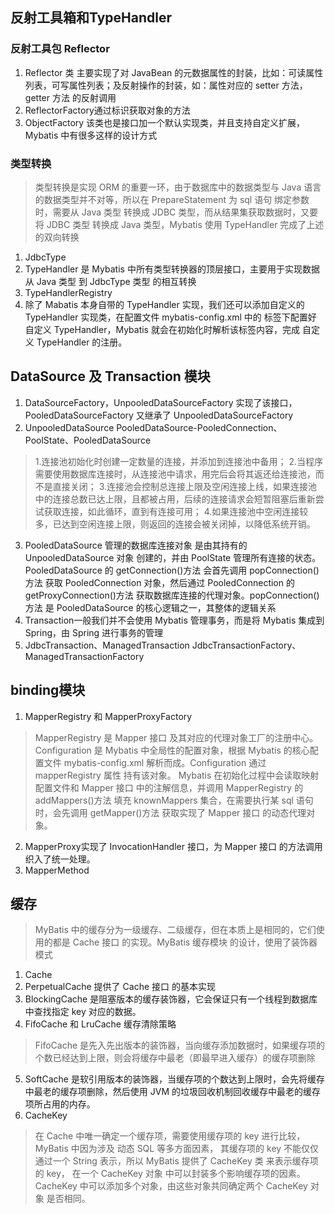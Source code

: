## 反射工具箱和TypeHandler
### 反射工具包 Reflector
1. Reflector 类 主要实现了对 JavaBean 的元数据属性的封装，比如：可读属性列表，可写属性列表；及反射操作的封装，如：属性对应的 setter 方法，getter 方法 的反射调用
2. ReflectorFactory通过标识获取对象的方法
3. ObjectFactory 该类也是接口加一个默认实现类，并且支持自定义扩展，Mybatis 中有很多这样的设计方式
### 类型转换
> 类型转换是实现 ORM 的重要一环，由于数据库中的数据类型与 Java 语言 的数据类型并不对等，所以在 PrepareStatement 为 sql 语句 绑定参数时，需要从 Java 类型 转换成 JDBC 类型，而从结果集获取数据时，又要将 JDBC 类型 转换成 Java 类型，Mybatis 使用 TypeHandler 完成了上述的双向转换
1. JdbcType
2. TypeHandler 是 Mybatis 中所有类型转换器的顶层接口，主要用于实现数据从 Java 类型 到 JdbcType 类型 的相互转换
3. TypeHandlerRegistry 
4. 除了 Mabatis 本身自带的 TypeHandler 实现，我们还可以添加自定义的 TypeHandler 实现类，在配置文件 mybatis-config.xml 中的 <typeHandler> 标签下配置好 自定义 TypeHandler，Mybatis 就会在初始化时解析该标签内容，完成 自定义 TypeHandler 的注册。

## DataSource 及 Transaction 模块
1. DataSourceFactory，UnpooledDataSourceFactory 实现了该接口，PooledDataSourceFactory 又继承了 UnpooledDataSourceFactory
2. UnpooledDataSource PooledDataSource-PooledConnection、PoolState、PooledDataSource
> 1.连接池初始化时创建一定数量的连接，并添加到连接池中备用；
2.当程序需要使用数据库连接时，从连接池中请求，用完后会将其返还给连接池，而不是直接关闭；
3.连接池会控制总连接上限及空闲连接上线，如果连接池中的连接总数已达上限，且都被占用，后续的连接请求会短暂阻塞后重新尝试获取连接，如此循环，直到有连接可用；
4.如果连接池中空闲连接较多，已达到空闲连接上限，则返回的连接会被关闭掉，以降低系统开销。
3. PooledDataSource 管理的数据库连接对象 是由其持有的 UnpooledDataSource 对象 创建的，并由 PoolState 管理所有连接的状态。 PooledDataSource 的 getConnection()方法 会首先调用 popConnection()方法 获取 PooledConnection 对象，然后通过 PooledConnection 的 getProxyConnection()方法 获取数据库连接的代理对象。popConnection()方法 是 PooledDataSource 的核心逻辑之一，其整体的逻辑关系
4. Transaction一般我们并不会使用 Mybatis 管理事务，而是将 Mybatis 集成到 Spring，由 Spring 进行事务的管理
5. JdbcTransaction、ManagedTransaction JdbcTransactionFactory、ManagedTransactionFactory

## binding模块
1. MapperRegistry 和 MapperProxyFactory
> MapperRegistry 是 Mapper 接口 及其对应的代理对象工厂的注册中心。Configuration 是 Mybatis 中全局性的配置对象，根据 Mybatis 的核心配置文件 mybatis-config.xml 解析而成。Configuration 通过 mapperRegistry 属性 持有该对象。
Mybatis 在初始化过程中会读取映射配置文件和 Mapper 接口 中的注解信息，并调用 MapperRegistry 的 addMappers()方法 填充 knownMappers 集合，在需要执行某 sql 语句 时，会先调用 getMapper()方法 获取实现了 Mapper 接口 的动态代理对象。
2. MapperProxy实现了 InvocationHandler 接口，为 Mapper 接口 的方法调用织入了统一处理。
3. MapperMethod

## 缓存
> MyBatis 中的缓存分为一级缓存、二级缓存，但在本质上是相同的，它们使用的都是 Cache 接口 的实现。MyBatis 缓存模块 的设计，使用了装饰器模式
1. Cache
2. PerpetualCache 提供了 Cache 接口 的基本实现
3. BlockingCache 是阻塞版本的缓存装饰器，它会保证只有一个线程到数据库中查找指定 key 对应的数据。
4. FifoCache 和 LruCache 缓存清除策略
> FifoCache 是先入先出版本的装饰器，当向缓存添加数据时，如果缓存项的个数已经达到上限，则会将缓存中最老（即最早进入缓存）的缓存项删除
5. SoftCache 是软引用版本的装饰器，当缓存项的个数达到上限时，会先将缓存中最老的缓存项删除，然后使用 JVM 的垃圾回收机制回收缓存中最老的缓存项所占用的内存。
6. CacheKey
> 在 Cache 中唯一确定一个缓存项，需要使用缓存项的 key 进行比较，MyBatis 中因为涉及 动态 SQL 等多方面因素， 其缓存项的 key 不能仅仅通过一个 String 表示，所以 MyBatis 提供了 CacheKey 类 来表示缓存项的 key，
> 在一个 CacheKey 对象 中可以封装多个影响缓存项的因素。 CacheKey 中可以添加多个对象，由这些对象共同确定两个 CacheKey 对象 是否相同。


